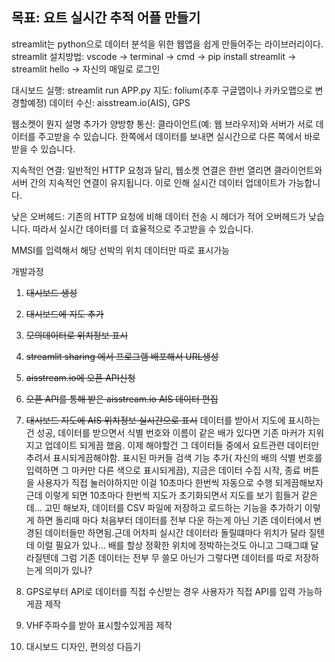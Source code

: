 ## 목표: 요트 실시간 추적 어플 만들기
streamlit는 python으로 데이터 분석을 위한 웹앱을 쉽게 만들어주는 라이브러리이다.
streamlit 설치방법: vscode -> terminal -> cmd -> pip install streamlit -> streamlit hello -> 자신의 매일로 로그인

대시보드 실행: streamlit run APP.py
지도: folium(추후 구글맵이나 카카오맵으로 변경할예정)
데이터 수신: aisstream.io(AIS), GPS

웹소켓이 뭔지 설명 추가가
양방향 통신: 클라이언트(예: 웹 브라우저)와 서버가 서로 데이터를 주고받을 수 있습니다. 한쪽에서 데이터를 보내면 실시간으로 다른 쪽에서 바로 받을 수 있습니다.

지속적인 연결: 일반적인 HTTP 요청과 달리, 웹소켓 연결은 한번 열리면 클라이언트와 서버 간의 지속적인 연결이 유지됩니다. 이로 인해 실시간 데이터 업데이트가 가능합니다.

낮은 오버헤드: 기존의 HTTP 요청에 비해 데이터 전송 시 헤더가 적어 오버헤드가 낮습니다. 따라서 실시간 데이터를 더 효율적으로 주고받을 수 있습니다.

MMSI를 입력해서 해당 선박의 위치 데이터만 따로 표시가능

개발과정
1. ~~대시보드 생성~~
2. ~~대시보드에 지도 추가~~
3. ~~모의데이터로 위치정보 표시~~
4. ~~streamlit sharing 에서 프로그램 배포해서 URL생성~~ 
5. ~~aisstream.io에 오픈 API신청~~
6. ~~오픈 API를 통해 받은 aisstream.io AIS 데이터 편집~~
7. ~~대시보드 지도에 AIS 위치정보 실시간으로 표시~~
데이터를 받아서 지도에 표시하는건 성공, 데이터를 받으면서 식별 번호와 이름이 같은 배가 있다면 기존 마커가 지워지고 업데이트 되게끔 했음. 이제 해야할건 그 데이터들 중에서 요트관련 데이터만 추려서 표시되게끔해야함.
표시된 마커들 검색 기능 추가( 자신의 배의 식별 번호를 입력하면 그 마커만 다른 색으로 표시되게끔), 지금은 데이터 수집 시작, 종료 버튼을 사용자가 직접 눌러야하지만 이걸 10초마다 한번씩 자동으로 수행 되게끔해보자 근데 이렇게 되면 10초마다 한번씩 지도가 초기화되면서 지도를 보기 힘들거 같은데... 고민 해보자, 데이터를 CSV 파일에 저장하고 로드하는 기능을 추가하기 이렇게 하면 돌리때 마다 처음부터 데이터를 전부 다운 하는게 아닌 기존 데이터에서 변경된 데이터들만 하면됨.근데 어차피 실시간 데이터라 돌릴떄마다 위치가 달라 질텐데 이럴 필요가 있나... 배를 할상 정확한 위치에 정박하는것도 아니고 그때그떄 달라질텐데 그럼 기존 데이터는 전부 무 쓸모 아닌가 그렇다면 데이터를 따로 저장하는게 의미가 있나?

8. GPS로부터 API로 데이터를 직접 수신받는 경우 사용자가 직접 API를 입력 가능하게끔 제작
9. VHF주파수를 받아 표시할수있게끔 제작
10. 대시보드 디자인, 편의성 다듬기



